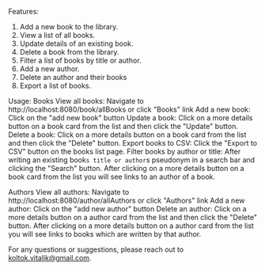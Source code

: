 Features:
1. Add a new book to the library.
2. View a list of all books.
3. Update details of an existing book.
4. Delete a book from the library.
5. Filter a list of books by title or author.
6. Add a new author.
7. Delete an author and their books
8. Export a list of books.

Usage:
Books
View all books: Navigate to http://localhost:8080/book/allBooks or click "Books" link
Add a new book: Click on the "add new book" button
Update a book: Click on a more details button on a book card from the list and then click the "Update" button.
Delete a book: Click on a more details button on a book card from the list and then click the "Delete" button.
Export books to CSV: Click the "Export to CSV" button on the books list page.
Filter books by author or title: After writing an existing book`s title or author`s pseudonym in a search bar and clicking the "Search" button.
After clicking on a more details button on a book card from the list you will see links to an author of a book.

Authors
View all authors: Navigate to http://localhost:8080/author/allAuthors or click "Authors" link
Add a new author: Click on the "add new author" button
Delete an author: Click on a more details button on a author card from the list and then click the "Delete" button.
After clicking on a more details button on a author card from the list you will see links to books which are written by that author.

For any questions or suggestions, please reach out to koltok.vitalik@gmail.com.
